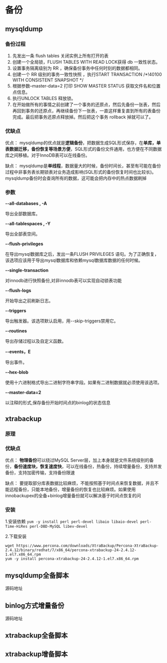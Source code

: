 # 备份

## mysqldump

 ### 备份过程

1. 先发出一条 flush tables 关闭实例上所有打开的表
2. 创建一个全局锁，FLUSH TABLES WITH READ LOCK获得 db 一致性状态。
3. 设置事务隔离级别为 RR ，确保备份事务中任何时刻的数据都相同。
4. 创建一个 RR 级别的事务一致性快照 ，执行START TRANSACTION /*!40100 WITH CONSISTENT SNAPSHOT */
5. 根据参数–master-data=2 打印 SHOW MASTER STATUS 获取文件名和位置点信息。
6. 执行UNLOCK TABLES 释放锁。
7. 在开始做所有的事情之前创建了一个事务的还原点，然后先备份一张表，然后再回到事务的还原点，再继续备份下一张表，一直这样重复直到所有的表备份完成。最后把事务还原点释放掉。然后把这个事务 rollback 掉就可以了。

### 优缺点

优点：
mysqldump的优点就是**逻辑备份**，把数据生成SQL形式保存，在**单库，单表数据迁移，备份恢复等场景方便**，SQL形式的备份文件通用，也方便在不同数据库之间移植。对于InnoDB表可以在线备份。

缺点：
mysqldump是**单线程**，数据量大的时候，备份时间长，甚至有可能在备份过程中非事务表长期锁表对业务造成影响(SQL形式的备份恢复时间也比较长)。mysqldump备份时会查询所有的数据，这可能会把内存中的热点数据刷掉

### 参数

**--all-databases , -A**

导出全部数据库。

**--all-tablespaces , -Y**

导出全部表空间。

**--flush-privileges**

在导出mysql数据库之后，发出一条FLUSH PRIVILEGES 语句。为了正确恢复，该选项应该用于导出mysql数据库和依赖mysql数据库数据的任何时候。

**--single-transaction**

对innodb进行快照备份,对非innodb表可以实现自动锁表功能

**--flush-logs**

开始导出之前刷新日志。

**--triggers**

导出触发器。该选项默认启用，用--skip-triggers禁用它。

**--routines**

导出存储过程以及自定义函数。

**--events，E**

导出事件。

**--hex-blob**

使用十六进制格式导出二进制字符串字段。如果有二进制数据就必须使用该选项。

**--master-data=2**

以注释的形式,保存备份开始时间点的binlog的状态信息

## xtrabackup

### 原理

### 优缺点

优点：
**物理备份**可以绕过MySQL Server层，加上本身就是文件系统级别的备份，**备份速度块，恢复速度快**，可以在线备份，热备份，持续增量备份，支持并发备份，支持加密传输，支持备份限速

缺点：
要提取部分库表数据比较麻烦，不能按照基于时间点来恢复数据，并且不能远程备份，只能本地备份，增量备份的恢复也比较麻烦。如果使用innobackupex的全备+binlog增量备份就可以解决基于时间点恢复的问

### 安装

1.安装依赖
`yum -y install perl perl-devel libaio libaio-devel perl-Time-HiRes perl-DBD-MySQL libev-devel`

2.下载安装

```shell
wget https://www.percona.com/downloads/XtraBackup/Percona-XtraBackup-2.4.12/binary/redhat/7/x86_64/percona-xtrabackup-24-2.4.12-1.el7.x86_64.rpm
yum -y install percona-xtrabackup-24-2.4.12-1.el7.x86_64.rpm
```

## mysqldump全备脚本

源码地址

## binlog方式增量备份

源码地址

## xtrabackup全备脚本

## xtrabackup增备脚本

